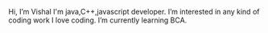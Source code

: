  Hi, I’m Vishal I'm java,C++,javascript developer.
 I’m interested in any kind of coding work I love coding.
 I’m currently learning BCA.


<!---
Vishal-42/Vishal-42 is a ✨ special ✨ repository because its `README.md` (this file) appears on your GitHub profile.
You can click the Preview link to take a look at your changes.
--->
